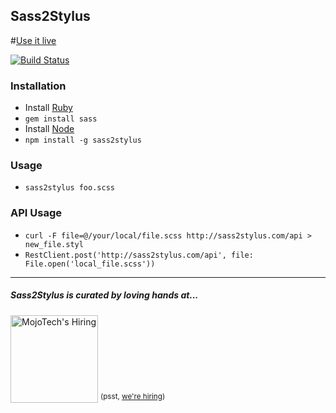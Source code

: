 Sass2Stylus
----------
#[Use it live](http://sass2stylus.com)

[![Build Status](https://travis-ci.org/mojotech/sass2stylus.svg)](https://travis-ci.org/mojotech/sass2stylus)

### Installation
- Install [Ruby](http://ruby-lang.org)
- `gem install sass`
- Install [Node](http://nodejs.org)
- `npm install -g sass2stylus`

### Usage
- `sass2stylus foo.scss`

### API Usage
- `curl -F file=@/your/local/file.scss http://sass2stylus.com/api > new_file.styl`
- `RestClient.post('http://sass2stylus.com/api', file: File.open('local_file.scss'))`

---

##### Sass2Stylus is curated by loving hands at...
<a href="http://mojotech.com"><img width="140px" src="https://mojotech.github.io/sass2stylus/img/mojotech-logo.svg" title="MojoTech's Hiring"></a> <sup>(psst, [we're hiring](http://www.mojotech.com/jobs))</sup>
